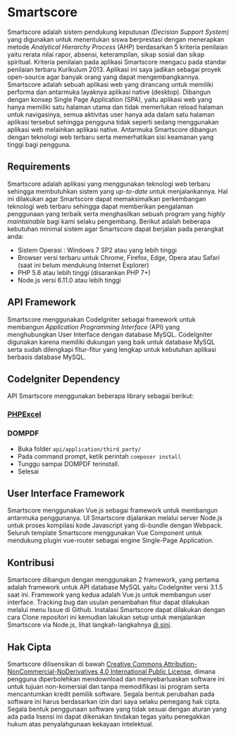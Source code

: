 # Smartscore
Smartscore adalah sistem pendukung keputusan *(Decision Support System)* yang digunakan untuk menentukan siswa berprestasi dengan menerapkan metode *Analytical Hierarchy Process* (AHP) berdasarkan 5 kriteria penilaian yaitu rerata nilai rapor, absensi, keterampilan, sikap sosial dan sikap spiritual. Kriteria penilaian pada aplikasi Smartscore mengacu pada standar penilaian terbaru Kurikulum 2013. Aplikasi ini saya jadikan sebagai proyek open-source agar banyak orang yang dapat mengembangkannya.<br>
Smartscore adalah sebuah aplikasi web yang dirancang untuk memiliki performa dan antarmuka layaknya aplikasi native (desktop). Dibangun dengan konsep Single Page Application (SPA), yaitu aplikasi web yang hanya memiliki satu halaman utama dan tidak memerlukan reload halaman untuk navigasinya, semua aktivitas user hanya ada dalam satu halaman aplikasi tersebut sehingga pengguna tidak seperti sedang menggunakan aplikasi web melainkan aplikasi native. Antarmuka Smartscore dibangun dengan teknologi web terbaru serta memerhatikan sisi keamanan yang tinggi bagi pengguna.<br>

## Requirements
Smartscore adalah aplikasi yang menggunakan teknologi web terbaru sehingga membutuhkan sistem yang *up-to-date* untuk menjalankannya. Hal ini dilakukan agar Smartscore dapat memaksimalkan perkembangan teknologi web terbaru sehingga dapat  memberikan pengalaman penggunaan yang terbaik serta menghasilkan sebuah program yang <i>highly maintainable</i> bagi kami selaku pengembang. Berikut adalah beberapa kebutuhan minimal sistem agar Smartscore dapat berjalan pada perangkat anda:
- Sistem Operasi : Windows 7 SP2 atau yang lebih tinggi
- Browser versi terbaru untuk Chrome, Firefox, Edge, Opera atau Safari (saat ini belum mendukung Internet Explorer)
- PHP 5.6 atau lebih tinggi (disarankan PHP 7+)
- Node.js versi 6.11.0 atau lebih tinggi

## API Framework
Smartscore menggunakan CodeIgniter sebagai framework untuk membangun *Application Programming Interface* (API) yang menghubungkan User Interface dengan database MySQL. CodeIgniter digunakan karena memiliki dukungan yang baik untuk database MySQL serta sudah dilengkapi fitur-fitur yang lengkap untuk kebutuhan aplikasi berbasis database MySQL.

## CodeIgniter Dependency
API Smartscore menggunakan beberapa library sebagai berikut:
### [PHPExcel](https://github.com/PHPOffice/PHPExcel/archive/1.8.1.zip)
### DOMPDF<br>
- Buka folder `api/application/third_party/`
- Pada command prompt, ketik perintah `composer install`
- Tunggu sampai DOMPDF terinstall.
- Selesai

## User Interface Framework
Smartscore menggunakan Vue.js sebagai framework untuk membangun antarmuka penggunanya. UI Smartscore dijalankan melalui server Node.js untuk proses kompilasi kode Javascript yang di-bundle dengan Webpack. Seluruh template Smartscore menggunakan Vue Component untuk mendukung plugin vue-router sebagai engine Single-Page Application.

## Kontribusi
Smartscore dibangun dengan menggunakan 2 framework, yang pertama adalah framework untuk API database MySQL yaitu CodeIgniter versi 3.1.5 saat ini. Framework yang kedua adalah Vue.js untuk membangun user interface. Tracking bug dan usulan penambahan fitur dapat dilakukan melalui menu Issue di Github. Instalasi Smartscore dapat dilakukan dengan cara Clone repositori ini kemudian lakukan setup untuk menjalankan Smartscore via Node.js, lihat langkah-langkahnya [di sini](https://github.com/adnzaki/smartscore/blob/master/ui/README.md).

## Hak Cipta
Smartscore dilisensikan di bawah [Creative Commons Attribution-NonCommercial-NoDerivatives 4.0 International Public License](https://github.com/adnzaki/smartscore/blob/master/license.txt), dimana pengguna diperbolehkan mendownload dan menyebarluaskan software ini untuk tujuan non-komersial dan tanpa memodifikasi isi program serta mencantumkan kredit pemilik software. Segala bentuk perubahan pada software ini harus berdasarkan izin dari saya selaku pemegang hak cipta. Segala bentuk penggunaan software yang tidak sesuai dengan aturan yang ada pada lisensi ini dapat dikenakan tindakan tegas yaitu penegakkan hukum atas penyalahgunaan kekayaan intelektual.
